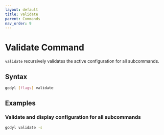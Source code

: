 ```yaml
---
layout: default
title: validate
parent: Commands
nav_order: 9
---
```


# Validate Command

`validate` recursively validates the active configuration for all subcommands.

## Syntax

```sh
godyl [flags] validate
```

## Examples

### Validate and display configuration for all subcommands

```sh
godyl validate -s
```

